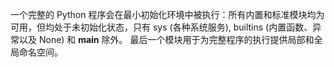  一个完整的 Python 程序会在最小初始化环境中被执行：所有内置和标准模块均为可用，但均处于未初始化状态，只有 sys (各种系统服务), builtins (内置函数、异常以及 None) 和 __main__ 除外。 最后一个模块用于为完整程序的执行提供局部和全局命名空间。